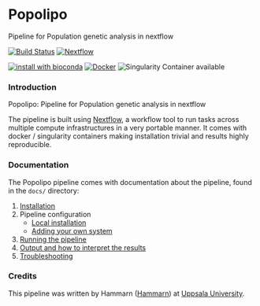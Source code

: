 # Popolipo
Pipeline for Population genetic analysis in nextflow

[![Build Status](https://travis-ci.org/Popolipo.svg?branch=master)](https://travis-ci.org/Popolipo)
[![Nextflow](https://img.shields.io/badge/nextflow-%E2%89%A50.27.0-brightgreen.svg)](https://www.nextflow.io/)

[![install with bioconda](https://img.shields.io/badge/install%20with-bioconda-brightgreen.svg)](http://bioconda.github.io/)
[![Docker](https://img.shields.io/docker/automated/popolipo.svg)](https://hub.docker.com/r/popolipo)
![Singularity Container available](
https://img.shields.io/badge/singularity-available-7E4C74.svg)

### Introduction
Popolipo: Pipeline for Population genetic analysis in nextflow

The pipeline is built using [Nextflow](https://www.nextflow.io), a workflow tool to run tasks across multiple compute infrastructures in a very portable manner. It comes with docker / singularity containers making installation trivial and results highly reproducible.


### Documentation
The Popolipo pipeline comes with documentation about the pipeline, found in the `docs/` directory:

1. [Installation](docs/installation.md)
2. Pipeline configuration
    * [Local installation](docs/configuration/local.md)
    * [Adding your own system](docs/configuration/adding_your_own.md)
3. [Running the pipeline](docs/usage.md)
4. [Output and how to interpret the results](docs/output.md)
5. [Troubleshooting](docs/troubleshooting.md)

### Credits
This pipeline was written by Hammarn ([Hammarn](https://github.com/Hammarn)) at [Uppsala University](uu.com).
